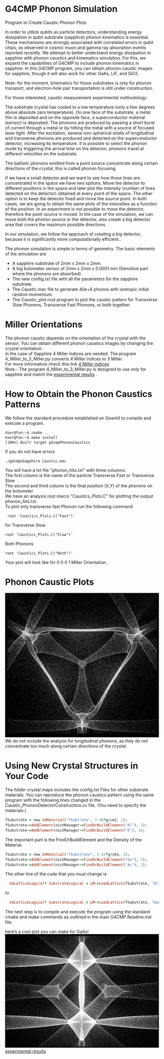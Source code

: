 # G4CMP Phonon Simulation
Program to Create Caustic Phonon Plots.

In order to utilize qubits as particle detectors, understanding energy dissipation in qubit substrate (sapphire) phonon kinematics is essential. These mechanisms are strongly associated with correlated errors in qubit chips, as observed in cosmic muon and gamma ray absorption events reported recently. We attempt to better understand energy dissipation in sapphire with phonon caustics and kinematics simulation. For this, we expand the capabilities of G4CMP to include phonon kinematics in sapphire. In this G4CMP program, you can obtain phonon caustic images for sapphire, though it will also work for other GaAs, LiF, and SiO2.<br> 

Note: for the moment, kinematics for those substrates is only for phonon transport, and electron-hole pair transportation is still under construction.<br> 


For those interested, caustic measurement experimental methodology:

The substrate crystal has cooled to a low temperature (only a few degrees above absolute zero temperature). On one face of the substrate, a metal film is deposited and on the opposite face, a superconductor material (sensor) is deposited. The phonons are produced by passing a short burst of current through a metal or by hitting the metal with a source of focused laser light. After the excitation, several non-spherical shells of longitudinal and transverse phonons are produced and detected on the superconductor detector, increasing its temperature. It is possible to select the phonon mode by triggering the arrival time on the detector, phonons travel at different velocities on the substrate.

The ballistic phonons emitted from a point source concentrate along certain directions of the crystal, this is called phonon focusing.<br> 

If we have a small detector and we want to see how those lines are concentrated in the space we have two options. Move the detector to different positions in the space and later plot the intensity (number of lines detected on the detector) obtained at every point of the space. The other option is to keep the detector fixed and move the source point. In both cases, we are going to obtain the same plots of the intensities as a function of the position. In an experiment is not possible to move the detector, therefore the point source is moved. In the case of the simulation, we can  move both the phonon source or the detector, also create a big detector area that covers the maximum possible directions. <br> 

In our simulation, we follow the approach of creating a big detector, because it is significantly more computationally efficient.. 


 The phonon simulation is simple in terms of geometry. The basic elements of the simulation are 

* A sapphire substrate of 2mm x 2mm x 2mm.
* A big bolometer sensor of 2mm x 2mm x 0.0001 mm (Sensitive part where the phonons are absorbed).
* The new config.txt file with all the parameters for the sapphire substrate.
* The Caustic.mac file to generate 40e+6 phonos with isotropic initial random momentum.
* The Caustic_plot.root program to plot the caustic pattern for Transverse Slow Phonons, Transverse Fast Phonons, or both together.
# Miller Orientations
The phonon caustic depends on the orientation of the crystal with the sensor. You can obtain different phonon caustics images by changing the crystal orientation. <br>
In the case of Sapphire 4 Miller indices are needed. The program 4_Miller_to_3_Miller.py converts 4 Miller indices to 3 Miller.<br>
For more information check this link   [4 Miller indices ](https://apps.dtic.mil/sti/trecms/pdf/AD1115835.pdf)<br>
Note.-  The program 4_Miller_to_3_Miller.py is designed to use only for sapphire and match the [experimental results](https://journals.aps.org/prb/abstract/10.1103/PhysRevB.29.2190) .

# How to Obtain the Phonon Caustics Patterns
We follow the standard procedure established on Geant4 to compile and execute a program. 
```console
User@fun:~$ cmake ..
User@fun:~$ make install
[100%] Built target g4cmpPhononCaustics
```
If you do not have errors
```console
./g4cmpaSapphire Caustic.mac
```
You will have a txt file "phonon_hits.txt" with three columns: <br> 
The first column is the name of the particle Transverse Fast or Transverse Slow <br> 
The second and third column is the final position (X,Y) of the phonons on the bolometer <br> 
We have an analysis root macro "Caustics_Plots.C" for plotting the output phonon_hits.txt. <br>
To plot only transverse fast Phonon  run the following command
```console
 root 'Caustics_Plots.C("Fast")'
```
for Transverse Slow
```console
root 'Caustics_Plots.C("Slow")'
```
Both Phonons
```console
root 'Caustics_Plots.C("Both")'
```
Your plot will look like 
for 0 0 0 1 Miller Orientation .



# Phonon Caustic Plots
![Alt text of the image](https://github.com/Israel-Tanjiro/Sapphire_G4CMP/blob/main/Sapphire_Phonon.png)
We do not include the analysis for longitudinal phonons, as they do not concentrate too much along certain directions of the crystal.<br>



# Using New Crystal Structures in Your Code
The folder crystal maps includes the config.txt Files for other substrate materials.
You can reproduce the phonon caustics pattern using the same program with the following lines changed in the Caustic_PhononDetectorConstruction.cc file. (You need to specify the materials.)
```ruby
fSubstrate = new G4Material("fSubtrate", 3.98*g/cm3, 2);
fSubstrate->AddElement(nistManager->FindOrBuildElement("Al"), 2);
fSubstrate->AddElement(nistManager->FindOrBuildElement("O"), 3);

```
The important part is the FindOrBuildElement and the Density of the Material.
```ruby
fSubstrate = new G4Material("fSubstrate", 5.32*g/cm3, 2);
fSubstrate->AddElement(nistManager->FindOrBuildElement("Ga"), 1);
fSubstrate->AddElement(nistManager->FindOrBuildElement("As"), 1);
```
The other line of the code that you must change is
```ruby
  G4LatticeLogical* SubstrateLogical = LM->LoadLattice(fSubstrate, "Al2O3");
```
to 

```ruby
  G4LatticeLogical* SubstrateLogical = LM->LoadLattice(fSubstrate, "GaAs");
```


The next step is to compile and execute the program using the standard cmake and make commands as outlined in the main G4CMP Readme.md file.


here’s a cool plot you can make for GaAs!
![Alt text of the image](https://github.com/Israel-Tanjiro/Sapphire_G4CMP/blob/Substrate_G4CMP/Phonon_GaAS_110.png) [experimental results](https://journals.aps.org/prl/abstract/10.1103/PhysRevLett.55.95)






